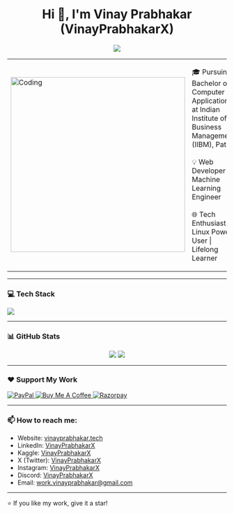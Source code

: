 <h1 align="center">Hi 👋, I'm Vinay Prabhakar (VinayPrabhakarX)</h1>

<p align="center">
  <img src="https://readme-typing-svg.herokuapp.com/?lines=Web+Developer;Machine+Learning+Engineer;&center=true&width=500&height=50">
</p>

<table>
  <tr>
    <td>
      <img alt="Coding" width="400" src="https://media.giphy.com/media/qgQUggAC3Pfv687qPC/giphy.gif">
    </td>
    <td>
      <p>
      🎓 Pursuing Bachelor of Computer Applications at Indian Institute of Business Management (IIBM), Patna
      <br><br>
        💡  Web Developer | Machine Learning Engineer 
        <br><br>
         🌐 Tech Enthusiast | Linux Power User | Lifelong Learner
      </p>
    </td>
  </tr>
</table>

---

### 💻 Tech Stack

<p align="left">
  <img src="https://skillicons.dev/icons?i=html,css,js,react,nodejs,express,c,python,tensorflow,mongodb,mysql,aws,nginx,linux,windows,git,github,vscode,postman,vite,docker,vim" />
</p>

---

### 📊 GitHub Stats

<p align="center">
  <img src="https://github-readme-stats.vercel.app/api?username=vinayprabhakar-in&show_icons=true&theme=tokyonight" />
  <img src="https://github-readme-streak-stats.herokuapp.com/?user=vinayprabhakar-in&theme=tokyonight" />
</p>

---

### ❤️ Support My Work

<p align="left">
  <a href="https://www.paypal.com/paypalme/PrabhakarVinay" target="_blank">
    <img src="https://img.shields.io/badge/PayPal-00457C?style=for-the-badge&logo=paypal&logoColor=white" alt="PayPal" />
  </a>
  <a href="https://buymeacoffee.com/VinayPrabhakarX" target="_blank">
    <img src="https://img.shields.io/badge/Buy_Me_A_Coffee-FFDD00?style=for-the-badge&logo=buy-me-a-coffee&logoColor=black" alt="Buy Me A Coffee" />
  </a>
  <a href="https://pages.razorpay.com/VinayPrabhakarX" target="_blank">
    <img src="https://img.shields.io/badge/Razorpay-02042B?style=for-the-badge&logo=razorpay&logoColor=3395FF" alt="Razorpay" />
  </a>
</p>

---

### 📫 How to reach me:

- Website: [vinayprabhakar.tech](https://vinayprabhakar.tech)
- LinkedIn: [VinayPrabhakarX](https://www.linkedin.com/in/VinayPrabhakarX/)
- Kaggle: [VinayPrabhakarX](https://kaggle.com/VinayPrabhakarX/)
- X (Twitter): [VinayPrabhakarX](https://x.com/VinayPrabhakarX/)
- Instagram: [VinayPrabhakarX](https://instagram.com/VinayPrabhakarX/)
- Discord: [VinayPrabhakarX](https://discord.com/users/VinayPrabhakarX/)
- Email: [work.vinayprabhakar@gmail.com](mailto:work.vinayprabhakar@gmail.com)

---

⭐️ If you like my work, give it a star!

